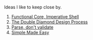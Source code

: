 Ideas I like to keep close by.

1. [Functional Core, Imperative Shell](https://www.destroyallsoftware.com/screencasts/catalog/functional-core-imperative-shell)
1. [The Double Diamond Design Process](https://en.wikipedia.org/wiki/Double_Diamond_(design_process_model))
1. [Parse, don't validate](https://lexi-lambda.github.io/blog/2019/11/05/parse-don-t-validate/)
1. [Simple Made Easy](https://www.infoq.com/presentations/Simple-Made-Easy/)